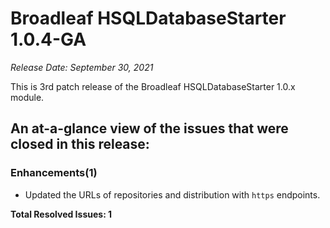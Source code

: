 # Broadleaf HSQLDatabaseStarter 1.0.4-GA

_Release Date: September 30, 2021_

This is 3rd patch release of the Broadleaf HSQLDatabaseStarter 1.0.x module.

## An at-a-glance view of the issues that were closed in this release:

### Enhancements(1)
- Updated the URLs of repositories and distribution with `https` endpoints.


**Total Resolved Issues: 1**